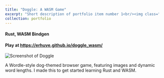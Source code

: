 ```yaml
---
title: "Doggle: A WASM Game"
excerpt: "Short description of portfolio item number 1<br/><img class="five-three" src='https://erhuve.github.io/_pages/image.png'>"
collection: portfolio
---
```


#### Rust, WASM Bindgen

#### Play at <a href="https://erhuve.github.io/doggle_wasm/">https://erhuve.github.io/doggle_wasm/</a>

![Screenshot of Doggle](image.png)

A Wordle-style dog-themed browser game, featuring images and dynamic word lengths. I made this to get started learning Rust and WASM.
